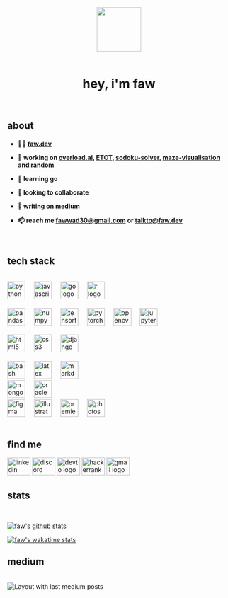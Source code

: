 <div align="center">
  <img height="100" src="https://media.giphy.com/media/v1.Y2lkPTc5MGI3NjExNmNsNDduZHZzajN0bjkxOGs1emFxZml6bmFxNGNkaTIycGZod200MCZlcD12MV9pbnRlcm5hbF9naWZfYnlfaWQmY3Q9cw/1o1oyOi61yOeGG7MtL/giphy.gif"/>
</div>

<br clear="both">

<h1 align="center">hey, i'm faw</h1>

<br clear="both">

<h2 align="left">about</h2>

<h4 align="left">

- 👨‍💻 [faw.dev](https://www.faw.dev)

- 🔭 working on [overload.ai](https://github.com/faw01/overload.ai), [ETOT](https://github.com/faw01/ETOT), [sodoku-solver](https://github.com/faw01/sudoku-solver), [maze-visualisation](https://github.com/faw01/maze-visualisation) and [random](https://github.com/faw01/random)

- 🌱 learning go

- 👯 looking to collaborate

- 📝 writing on [medium](https://medium.com/@fawxyz)

- 📫 reach me [fawwad30@gmail.com](mailto:fawwad30@gmail.com) or [talkto@faw.dev](mailto:talkto@faw.dev)

</h4>

<br clear="both">

<h2 align="left">tech stack</h2>

<br clear="both">

<div align="left">
  <img src="https://cdn.jsdelivr.net/gh/devicons/devicon/icons/python/python-original-wordmark.svg" height="40" alt="python logo"  />
  <img width="12" />
  <img src="https://cdn.jsdelivr.net/gh/devicons/devicon/icons/javascript/javascript-plain.svg" height="40" alt="javascript logo"  />
  <img width="12" />
  <img src="https://cdn.jsdelivr.net/gh/devicons/devicon/icons/go/go-original-wordmark.svg" height="40" alt="go logo"  />
  <img width="12" />
  <img src="https://cdn.jsdelivr.net/gh/devicons/devicon/icons/r/r-original.svg" height="40" alt="r logo"  />
</div>

<br clear="both">

<div align="left">
  <img src="https://cdn.jsdelivr.net/gh/devicons/devicon/icons/pandas/pandas-original-wordmark.svg" height="40" alt="pandas logo"  />
  <img width="12" />
  <img src="https://cdn.jsdelivr.net/gh/devicons/devicon/icons/numpy/numpy-original-wordmark.svg" height="40" alt="numpy logo"  />
  <img width="12" />
  <img src="https://cdn.jsdelivr.net/gh/devicons/devicon/icons/tensorflow/tensorflow-original-wordmark.svg" height="40" alt="tensorflow logo"  />
  <img width="12" />
  <img src="https://cdn.jsdelivr.net/gh/devicons/devicon/icons/pytorch/pytorch-plain-wordmark.svg" height="40" alt="pytorch logo"  />
  <img width="12" />
  <img src="https://cdn.jsdelivr.net/gh/devicons/devicon/icons/opencv/opencv-original-wordmark.svg" height="40" alt="opencv logo"  />
  <img width="12" />
  <img src="https://cdn.jsdelivr.net/gh/devicons/devicon/icons/jupyter/jupyter-original.svg" height="40" alt="jupyter logo"  />
</div>
<br clear="both">

<div align="left">
  <img src="https://cdn.jsdelivr.net/gh/devicons/devicon/icons/html5/html5-original.svg" height="40" alt="html5 logo"  />
  <img width="12" />
  <img src="https://cdn.jsdelivr.net/gh/devicons/devicon/icons/css3/css3-original.svg" height="40" alt="css3 logo"  />
  <img width="12" />
  <img src="https://cdn.jsdelivr.net/gh/devicons/devicon/icons/django/django-plain-wordmark.svg" height="40" alt="django logo"  />
</div>
<br clear="both">

<div align="left">
  <img src="https://cdn.jsdelivr.net/gh/devicons/devicon/icons/bash/bash-original.svg" height="40" alt="bash logo"  />
  <img width="12" />
  <img src="https://cdn.jsdelivr.net/gh/devicons/devicon/icons/latex/latex-original.svg" height="40" alt="latex logo"  />
  <img width="12" />
  <img src="https://cdn.jsdelivr.net/gh/devicons/devicon/icons/markdown/markdown-original.svg" height="40" alt="markdown logo"  />
</div>

<div align="left">
  <img src="https://cdn.jsdelivr.net/gh/devicons/devicon/icons/mongodb/mongodb-original-wordmark.svg" height="40" alt="mongodb logo"  />
  <img width="12" />
  <img src="https://cdn.jsdelivr.net/gh/devicons/devicon/icons/oracle/oracle-original.svg" height="40" alt="oracle logo"  />
</div>

<div align="left">
  <img src="https://cdn.jsdelivr.net/gh/devicons/devicon/icons/figma/figma-original.svg" height="40" alt="figma logo"  />
  <img width="12" />
  <img src="https://cdn.jsdelivr.net/gh/devicons/devicon/icons/illustrator/illustrator-line.svg" height="40" alt="illustrator logo"  />
  <img width="12" />
  <img src="https://cdn.jsdelivr.net/gh/devicons/devicon/icons/premierepro/premierepro-original.svg" height="40" alt="premierepro logo"  />
  <img width="12" />
  <img src="https://cdn.jsdelivr.net/gh/devicons/devicon/icons/photoshop/photoshop-line.svg" height="40" alt="photoshop logo"  />
</div>

<br clear="both">

<h2 align="left">find me</h2>

<div align="left">
  <a href="https://www.linkedin.com/in/mfak/" target="_blank">
    <img src="https://raw.githubusercontent.com/maurodesouza/profile-readme-generator/master/src/assets/icons/social/linkedin/default.svg" width="52" height="40" alt="linkedin logo"  />
  </a>
  <a href="fawdaw" target="_blank">
    <img src="https://raw.githubusercontent.com/maurodesouza/profile-readme-generator/master/src/assets/icons/social/discord/default.svg" width="52" height="40" alt="discord logo"  />
  </a>
  <a href="https://dev.to/fawxyz" target="_blank">
    <img src="https://raw.githubusercontent.com/maurodesouza/profile-readme-generator/master/src/assets/icons/social/devto/default.svg" width="52" height="40" alt="devto logo"  />
  </a>
  <a href="https://www.hackerrank.com/fawxyz" target="_blank">
    <img src="https://raw.githubusercontent.com/maurodesouza/profile-readme-generator/master/src/assets/icons/social/hackerrank/default.svg" width="52" height="40" alt="hackerrank logo"  />
  </a>
  <a href="mailto:talkto@faw.dev" target="_blank">
    <img src="https://raw.githubusercontent.com/maurodesouza/profile-readme-generator/master/src/assets/icons/social/gmail/default.svg" width="52" height="40" alt="gmail logo"  />
  </a>
</div>

<h2 align="left">stats</h2>

<br clear="both">

[![faw's github stats](https://github-readme-stats.vercel.app/api?username=faw01&theme=codeSTACKr&card_width=496&include_all_commits=true&count_private=true&show_icons=true&locale=en&hide_title=true)](https://github.com/anuraghazra/github-readme-stats)

[![faw's wakatime stats](https://github-readme-stats.vercel.app/api/wakatime?username=fawxyz&theme=codeSTACKr&layout=compact&show_icons=true&hide_title=true&locale=en)](https://github.com/anuraghazra/github-readme-stats)

<h2 align="left">medium</h2>

<br clear="both">

<div align="left">
  <img src="https://github-read-medium-git-main.pahlevikun.vercel.app/latest?limit=4&username=fawxyz&theme=codeSTACKr" alt="Layout with last medium posts"  />
</div>

